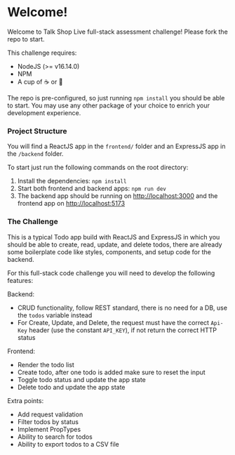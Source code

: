 # Welcome!

Welcome to Talk Shop Live full-stack assessment challenge!
Please fork the repo to start.

This challenge requires:

- NodeJS (>= v16.14.0)
- NPM
- A cup of ☕ or 🍵

The repo is pre-configured, so just running `npm install` you should be able to start.
You may use any other package of your choice to enrich your development experience.

### Project Structure

You will find a ReactJS app in the `frontend/` folder and an ExpressJS app in the `/backend` folder.

To start just run the following commands on the root directory:

1. Install the dependencies: `npm install`
1. Start both frontend and backend apps: `npm run dev`
1. The backend app should be running on [http://localhost:3000](http://localhost:3000) and the frontend app on [http://localhost:5173](http://localhost:5173)

### The Challenge

This is a typical Todo app build with ReactJS and ExpressJS in which you should be able to create, read, update, and delete todos, there are already some boilerplate code like styles, components, and setup code for the backend.

For this full-stack code challenge you will need to develop the following features:

Backend:

- CRUD functionality, follow REST standard, there is no need for a DB, use the `todos` variable instead
- For Create, Update, and Delete, the request must have the correct `Api-Key` header (use the constant `API_KEY`), if not return the correct HTTP status

Frontend:

- Render the todo list
- Create todo, after one todo is added make sure to reset the input
- Toggle todo status and update the app state
- Delete todo and update the app state

Extra points:

- Add request validation
- Filter todos by status
- Implement PropTypes
- Ability to search for todos
- Ability to export todos to a CSV file
